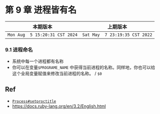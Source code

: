 # 第 9 章 进程皆有名

|本期版本| 上期版本
|:---:|:---:
`Mon Aug  5 15:20:31 CST 2024` | `Sat May  7 23:19:35 CST 2022`


### 9.1 进程命名

* 系统中每一个进程都有名称
* 你可以在变量`$PROGRAME_NAME` 中获得当前进程的名称。同样地，你也可以给这个全局变量赋值来修改当前进程的名称。 / `$0`

## Ref

* [`Process#setproctitle`](https://docs.ruby-lang.org/en/3.1/Process.html#method-c-setproctitle)
* <https://docs.ruby-lang.org/en/3.2/English.html>